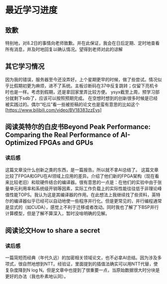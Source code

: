 # 最近学习进度
## 致歉
特别地，对8.2日的事情向老师致歉。并在此保证，我会在日后定期、定时地查看所有消息，并及时地回复以确认情况。望得到老师对此的谅解
## 其它学习情况
因为我的错误，服务器至今还没弄好。上个星期更早的时候，做了些尝试。情况似乎比假期初更为麻烦，进不了系统。主板诊断码在37中反复跳转；仅留下亮机卡时也是一样。考虑到假期，还是拿回家里弄比较方便。
ysyx截至上周，预学习部分就剩下sdb了，应该可以按照预期完成。
在空想时想到的创新很多时候是已经被实践过的。偶尔“吃瓜”看一些被拒稿的论文也是蛮有意思的比如这个[https://www.bilibili.com/video/BV18383zzEys]
## 阅读英特尔的白皮书Beyond Peak Performance: Comparing the Real Performance of AI-Optimized FPGAs and GPUs
### 读后感
这篇文章没什么创新之类的东西，是一篇报告。所以就不拿AI总结了。
这篇文章比较了FPGA和GPU在AI领域上应用的差异。介绍了他们新的FPGA架构（现在看来比较老旧）和软硬件结合的编译器。很有意思的一点是：在他们的实验中由于张量单元利用率和系统级开销等因素，实际工作负载上的实际性能往往低于非理论峰值性能TOPS。我认为这是其编译器的作用。在此想法上我继续找了些资料，英特尔的编译器似乎已经可以自动地使一些程序并行化。但是更常见的，并行编程通常是显式的（如CUDA），感觉上不利于迁移或者改动。同时我也了解了下BSP并行计算模型，但是了解不算深入，暂时没啥明确的见解。
## 阅读论文How to share a secret
### 读后感
一篇简短而经典（年代久远）的加密相关领域论文，也不必拿AI总结。因为涉及多项式，很自然地想到NTT。经验证，里面提到的插值法确实可以用NTT代替，使复杂度降到N log N。但是文章中也提到了很重要一点，当原始数据很大时分块是更好的办法（我也朴素地认同）。
